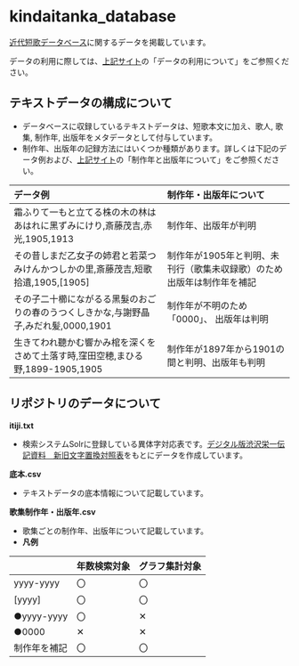 # kindaitanka_database
[近代短歌データベース](http://kindaitankadatabase.com/)に関するデータを掲載しています。

データの利用に際しては、[上記サイト](http://kindaitankadatabase.com/)の「データの利用について」をご参照ください。  



## テキストデータの構成について
- データベースに収録しているテキストデータは、短歌本文に加え、歌人, 歌集, 制作年, 出版年をメタデータとして付与しています。  
- 制作年、出版年の記録方法にはいくつか種類があります。詳しくは下記のデータ例および、[上記サイト](http://kindaitankadatabase.com/)の「制作年と出版年について」をご参照ください。

| データ例 | 制作年・出版年について |
| :--- | :--- |
| 霜ふりて一もと立てる株の木の林はあはれに黑ずみにけり,斎藤茂吉,赤光,1905,1913 | 制作年、出版年が判明 |
| その昔しまだ乙女子の姉君と若菜つみけんかつしかの里,斎藤茂吉,短歌拾遺,1905,\[1905\] | 制作年が1905年と判明、未刊行（歌集未収録歌）のため出版年は制作年を補記 |
| その子二十櫛にながるる黑髮のおごりの春のうつくしきかな,与謝野晶子,みだれ髪,0000,1901 | 制作年が不明のため「0000」、 出版年は判明 |
| 生きてわれ聽かむ響かみ棺を深くをさめて土落す時,窪田空穂,まひる野,1899-1905,1905 | 制作年が1897年から1901の間と判明、出版年も判明 |




## リポジトリのデータについて
**itiji.txt**

- 検索システムSolrに登録している異体字対応表です。[デジタル版渋沢栄一伝記資料　新旧文字置換対照表](https://eiichi.shibusawa.or.jp/denkishiryo/digital/main/index.php?kanji)をもとにデータを作成しています。

**底本.csv** 

- テキストデータの底本情報について記載しています。

**歌集制作年・出版年.csv**

- 歌集ごとの制作年、出版年について記載しています。  
- **凡例**

|  | 年数検索対象 | グラフ集計対象 |
| :--- | :--- | :--- |
| yyyy-yyyy | 〇 | 〇 |
| \[yyyy\] | 〇 | 〇 |
| ●yyyy-yyyy | 〇 | ✕ |
| ●0000| ✕ | ✕ |
| 制作年を補記 | 〇 | 〇 |
